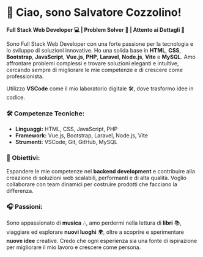 # 👋 Ciao, sono Salvatore Cozzolino!

**Full Stack Web Developer 💻 | Problem Solver 🧠 | Attento ai Dettagli 🎯**

Sono Full Stack Web Developer con una forte passione per la tecnologia e lo sviluppo di soluzioni innovative. Ho una solida base in **HTML**, **CSS**, **Bootstrap**, **JavaScript**, **Vue.js**, **PHP**, **Laravel**, **Node.js**, **Vite** e **MySQL**. Amo affrontare problemi complessi e trovare soluzioni eleganti e intuitive, cercando sempre di migliorare le mie competenze e di crescere come professionista. 

Utilizzo **VSCode** come il mio laboratorio digitale 🛠️, dove trasformo idee in codice.

### 🛠️ Competenze Tecniche:
- **Linguaggi:** HTML, CSS, JavaScript, PHP
- **Framework:** Vue.js, Bootstrap, Laravel, Node.js, Vite
- **Strumenti:** VSCode, Git, GitHub, MySQL

### 🎯 Obiettivi:
Espandere le mie competenze nel **backend development** e contribuire alla creazione di soluzioni web scalabili, performanti e di alta qualità. Voglio collaborare con team dinamici per costruire prodotti che facciano la differenza.

### 🎧 Passioni:
Sono appassionato di **musica** 🎶, amo perdermi nella lettura di **libri** 📚, viaggiare ed esplorare **nuovi luoghi** 🌍, oltre a scoprire e sperimentare **nuove idee** creative. Credo che ogni esperienza sia una fonte di ispirazione per migliorare il mio lavoro e crescere come persona.




